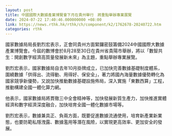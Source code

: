 ```yaml
---
layout: post
title: 中國國際大數據產業博覽會下月在貴州舉行　將重點舉辦專業展覽
date: 2024-07-22 17:40:46.000000000 +08:00
link: https://news.rthk.hk/rthk/ch/component/k2/1762678-20240722.htm
categories: rthk
---
```


國家數據局局長劉烈宏表示，正會同貴州方面緊鑼密鼓籌備2024中國國際大數據產業博覽會。今屆的數博會於8月28至30日在貴州省貴陽市舉辦，將以「數智共生：開創數字經濟高質量發展新未來」為主題，重點舉辦專業展覽。

劉烈宏表示，國家數據局自去年10月掛牌成立，已加快完善數據基礎制度體系，圍繞數據「供得出、流得動、用得好、保安全」，著力將國內海量數據優勢轉化為國家競爭新優勢，又說加快推動數據基礎設施佈局，深入實施「東數西算」工程，推動構建全國一體化算力網。

他表示，國家數據局將貫徹三中全會精神等，加快發展新質生產力，加快推進實體經濟和數字經濟深度融合，加快培育全國一體化數據市場等。

劉烈宏表示，數據兼具正、負兩方面，既要促進數據流通使用，培育新產業新業態，也要防範私隱洩露、數據濫用等潛在風險，以實現更高效率、更加安全的發展。
